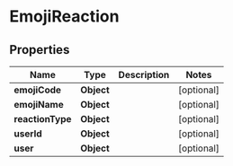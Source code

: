 

# EmojiReaction


## Properties

Name | Type | Description | Notes
------------ | ------------- | ------------- | -------------
**emojiCode** | **Object** |  |  [optional]
**emojiName** | **Object** |  |  [optional]
**reactionType** | **Object** |  |  [optional]
**userId** | **Object** |  |  [optional]
**user** | **Object** |  |  [optional]



